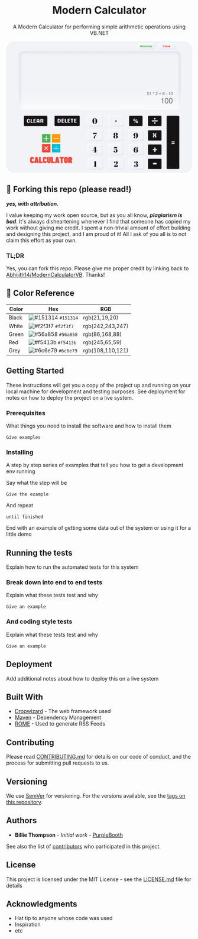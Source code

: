 <h1 align="center">
  Modern Calculator
</h1>
<p align="center">
  A Modern Calculator for performing simple arithmetic operations using VB.NET
</p>

![demo](https://raw.githubusercontent.com/Abhijith14/ModernCalculatorVB/master/readme_assets/project.png)

## 🚨 Forking this repo (please read!)

_**yes, with attribution**_.

I value keeping my work open source, but as you all know, _**plagiarism is bad**_. It's always disheartening whenever I find that someone has copied my work without giving me credit. I spent a non-trivial amount of effort building and designing this project, and I am proud of it! All I ask of you all is to not claim this effort as your own.


### TL;DR

Yes, you can fork this repo. Please give me proper credit by linking back to [Abhijith14/ModernCalculatorVB](https://github.com/Abhijith14/ModernCalculatorVB). Thanks!

## 🎨 Color Reference

| Color          | Hex                                                                | RGB		           |
| -------------- | ------------------------------------------------------------------ |	------------------ |
| Black          | ![#151314](https://via.placeholder.com/10/151314?text=+) `#151314` |	rgb(21,19,20)	   |
| White          | ![#f2f3f7](https://via.placeholder.com/10/f2f3f7?text=+) `#f2f3f7` |	rgb(242,243,247)   |
| Green			 | ![#56a858](https://via.placeholder.com/10/56a858?text=+) `#56a858` |	rgb(86,168,88)     |
| Red            | ![#f5413b](https://via.placeholder.com/10/f5413b?text=+) `#f5413b` |	rgb(245,65,59)     |
| Grey           | ![#6c6e79](https://via.placeholder.com/10/6c6e79?text=+) `#6c6e79` |	rgb(108,110,121)   |

## Getting Started

These instructions will get you a copy of the project up and running on your local machine for development and testing purposes. See deployment for notes on how to deploy the project on a live system.

### Prerequisites

What things you need to install the software and how to install them

```
Give examples
```

### Installing

A step by step series of examples that tell you how to get a development env running

Say what the step will be

```
Give the example
```

And repeat

```
until finished
```

End with an example of getting some data out of the system or using it for a little demo

## Running the tests

Explain how to run the automated tests for this system

### Break down into end to end tests

Explain what these tests test and why

```
Give an example
```

### And coding style tests

Explain what these tests test and why

```
Give an example
```

## Deployment

Add additional notes about how to deploy this on a live system

## Built With

* [Dropwizard](http://www.dropwizard.io/1.0.2/docs/) - The web framework used
* [Maven](https://maven.apache.org/) - Dependency Management
* [ROME](https://rometools.github.io/rome/) - Used to generate RSS Feeds

## Contributing

Please read [CONTRIBUTING.md](https://gist.github.com/PurpleBooth/b24679402957c63ec426) for details on our code of conduct, and the process for submitting pull requests to us.

## Versioning

We use [SemVer](http://semver.org/) for versioning. For the versions available, see the [tags on this repository](https://github.com/your/project/tags). 

## Authors

* **Billie Thompson** - *Initial work* - [PurpleBooth](https://github.com/PurpleBooth)

See also the list of [contributors](https://github.com/your/project/contributors) who participated in this project.

## License

This project is licensed under the MIT License - see the [LICENSE.md](LICENSE.md) file for details

## Acknowledgments

* Hat tip to anyone whose code was used
* Inspiration
* etc
